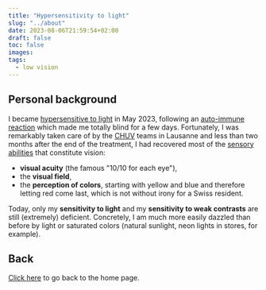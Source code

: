 ```yaml
---
title: "Hypersensitivity to light"
slug: "../about"
date: 2023-08-06T21:59:54+02:00
draft: false
toc: false
images:
tags:
  - low vision
---
```

## Personal background
I became [hypersensitive to light](../adaptation/visual-impairments/#light-and-glare-sensitivity) in May 2023, following an [auto-immune reaction](https://www.ninds.nih.gov/health-information/disorders/acute-disseminated-encephalomyelitis#:~:text=Acute%20disseminated%20encephalomyelitis%20(ADEM)%20is,spinal%20cord%20that%20damages%20myelin.) which made me totally blind for a few days. Fortunately, I was remarkably taken care of by the [CHUV](https://en.wikipedia.org/wiki/Lausanne_University_Hospital) teams in Lausanne and less than two months after the end of the treatment, I had recovered most of the [sensory abilities](../adaptation/visual-impairments) that constitute vision:
* **visual acuity** (the famous "10/10 for each eye"),
* the **visual field**,
* the **perception of colors**, starting with yellow and blue and therefore letting red come last, which is not without irony for a Swiss resident.

Today, only my **sensitivity to light** and my **sensitivity to weak contrasts** are still (extremely) deficient. Concretely, I am much more easily dazzled than before by light or saturated colors (natural sunlight, neon lights in stores, for example).

## Back
[Click here](..) to go back to the home page.